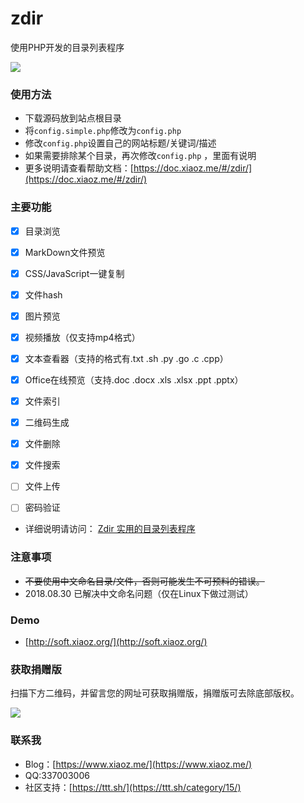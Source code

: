 # zdir
使用PHP开发的目录列表程序

![](https://imgurl.org/upload/1806/349f3b54028d58d6.png)

### 使用方法
* 下载源码放到站点根目录
* 将`config.simple.php`修改为`config.php`
* 修改`config.php`设置自己的网站标题/关键词/描述
* 如果需要排除某个目录，再次修改`config.php` ，里面有说明
* 更多说明请查看帮助文档：[https://doc.xiaoz.me/#/zdir/](https://doc.xiaoz.me/#/zdir/)

### 主要功能
- [x] 目录浏览
- [x] MarkDown文件预览
- [x] CSS/JavaScript一键复制
- [x] 文件hash
- [x] 图片预览
- [x] 视频播放（仅支持mp4格式）
- [x] 文本查看器（支持的格式有.txt .sh .py .go .c .cpp）
- [x] Office在线预览（支持.doc .docx .xls .xlsx .ppt .pptx）
- [x] 文件索引
- [x] 二维码生成
- [x] 文件删除
- [x] 文件搜索
- [ ] 文件上传
- [ ] 密码验证


* 详细说明请访问： [Zdir 实用的目录列表程序](https://www.xiaoz.me/archives/10465)

### 注意事项
* ~~不要使用中文命名目录/文件，否则可能发生不可预料的错误。~~
* 2018.08.30 已解决中文命名问题（仅在Linux下做过测试）

### Demo
* [http://soft.xiaoz.org/](http://soft.xiaoz.org/)

### 获取捐赠版
扫描下方二维码，并留言您的网址可获取捐赠版，捐赠版可去除底部版权。

![](https://imgurl.org/upload/1712/cb349aa4a1b95997.png)

### 联系我
* Blog：[https://www.xiaoz.me/](https://www.xiaoz.me/)
* QQ:337003006
* 社区支持：[https://ttt.sh/](https://ttt.sh/category/15/)